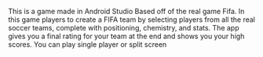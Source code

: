 This is a game made in Android Studio Based off of the real game Fifa. In this game players to create a FIFA team by selecting players from all the real soccer teams, complete with positioning, chemistry, and stats. The app gives you a final rating for your team at the end and shows you your high scores. You can play single player or split screen
